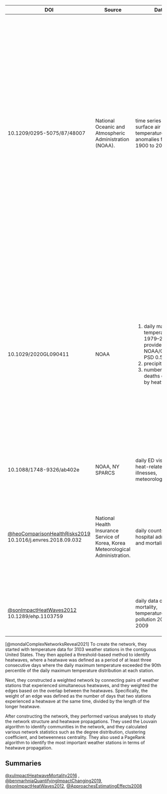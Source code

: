 
|DOI|Source|Data|Algorithms|Remarks|
|--|----------------------|----------------------|----------------------|----------------------|
|10.1209/0295-5075/87/48007|National Oceanic and Atmospheric Administration (NOAA).|time series of global surface air temperature anomalies from 1900 to 2006|Pearson correlation coefficient to determine the strength and significance of the relationships between different regions. Specifically, the authors use a significance threshold based on a null model that accounts for temporal correlations and spatial autocorrelations in the data.|The resulting network has a total of 188 nodes, each representing a climatic region, and 7,926 edges, each representing a statistically significant correlation between two regions. The network construction algorithm used in the paper is not explicitly stated, but it likely involves thresholding the correlation matrix based on the significance threshold and constructing an adjacency matrix that defines the links between nodes.|
|10.1029/2020GL090411|NOAA|<ol><li>daily maximum temperature 1979–2018, provided by the NOAA/OAR/ESRL PSD 0.5° x 0.5°</li><li>precipitation</li><li>number of deaths caused by heatwaves</li></ol>|<ol><li>Pearson correlation coefficient to identify pairs of counties with similar temperature patterns during heatwaves.</li><li> Granger causality test to construct a network of causal relationships between counties, which measures the extent to which the temperature in one county can predict the temperature in another county.</li></ol>|The paper reports that the resulting network of heatwave propagation exhibits a "scale-free" topology, which is characterized by a few highly connected "hubs" and many weakly connected nodes. The authors also identify several "bridge counties" that connect different parts of the network and play a critical role in the propagation of heatwaves.|
|10.1088/1748-9326/ab402e|NOAA, NY SPARCS|daily ED visits for heat-related illnesses, meteorological data|details below|
|[@heoComparisonHealthRisks2019](heoComparisonHealthRisks2019) 10.1016/j.envres.2018.09.032|National Health Insurance Service of Korea, Korea Meteorological Administration.|daily counts of hospital admissions and mortality|distributed lag non-linear models to estimate the cumulative effects of heat on mortality|The study found that wet-bulb globe temperature (WBGT) is a more effective predictor of heat-related health risks compared to other temperature-based heat wave definitions.|
|[@sonImpactHeatWaves2012](sonImpactHeatWaves2012) 10.1289/ehp.1103759||daily data on mortality, temperature, and air pollution 2000-2009|DLNM package in R to fit the time-series regression models with a quasi-Poisson distribution|

[@mondalComplexNetworksReveal2021]
To create the network, they started with temperature data for 3103 weather stations in the contiguous United States. They then applied a threshold-based method to identify heatwaves, where a heatwave was defined as a period of at least three consecutive days where the daily maximum temperature exceeded the 90th percentile of the daily maximum temperature distribution at each station.

Next, they constructed a weighted network by connecting pairs of weather stations that experienced simultaneous heatwaves, and they weighted the edges based on the overlap between the heatwaves. Specifically, the weight of an edge was defined as the number of days that two stations experienced a heatwave at the same time, divided by the length of the longer heatwave.

After constructing the network, they performed various analyses to study the network structure and heatwave propagations. They used the Louvain algorithm to identify communities in the network, and they calculated various network statistics such as the degree distribution, clustering coefficient, and betweenness centrality. They also used a PageRank algorithm to identify the most important weather stations in terms of heatwave propagation.

## Summaries
[@xuImpactHeatwaveMortality2016](xuImpactHeatwaveMortality2016) , [@benmarhniaQuantifyingImpactChanging2019](benmarhniaQuantifyingImpactChanging2019), [@sonImpactHeatWaves2012](sonImpactHeatWaves2012), [@ApproachesEstimatingEffects2008](ApproachesEstimatingEffects2008)
